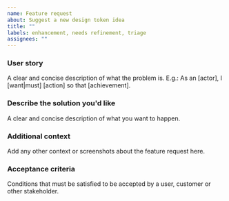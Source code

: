 ```yaml
---
name: Feature request
about: Suggest a new design token idea
title: ""
labels: enhancement, needs refinement, triage
assignees: ""
---
```


### User story

A clear and concise description of what the problem is. E.g.: As an [actor], I [want|must] [action] so that [achievement].

### Describe the solution you'd like

A clear and concise description of what you want to happen.

### Additional context

Add any other context or screenshots about the feature request here.

### Acceptance criteria

Conditions that must be satisfied to be accepted by a user, customer or other stakeholder.

<!-- Eg: - [ ] When I click the primary button, I want to see a selected state-color -->
